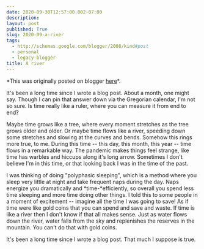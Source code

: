 ```yaml
---
date: 2020-09-30T12:57:00.002-07:00
description: 
layout: post
published: True
slug: 2020-09-a-river
tags:
  - http://schemas.google.com/blogger/2008/kind#post
  - personal
  - legacy-blogger
title: A river
---
```


\*This was originally posted on blogger [here](https://www.rohanprasad.org/2020/09/a-river.html)\*.

It's been a long time since I wrote a blog post. About a month, one might say. Though I can pin that answer down via the Gregorian calendar, I'm not so sure. Is time really like a ruler, where you can measure it from end to end?

Maybe time grows like a tree, where every moment stretches as the tree grows older and older. Or maybe time flows like a river, speeding down some stretches and slowing at the curves and bends. Somehow this rings more true, to me. During this time -- this day, this month, this year -- time flows in a remarkable way. The pandemic makes things feel strange, like time has warbles and hiccups along it's long arrow. Sometimes I don't believe I'm in this time, or that looking back I was in the time of the past.

I was thinking of doing "polyphasic sleeping", which is a method where you sleep very little at night and take frequent naps during the day. Naps energize you dramatically and *time-*efficiently, so overall you spend less time sleeping and more time doing other things. I told this to some people in a moment of excitement -- imagine all the time I was going to save! As if time were like gold coins that you can spend and save and waste. If time is like a river then I don't know if that all makes sense. Just as water flows down the river, water falls from the sky and replenishes the reserves in the mountain. You can't do that with gold coins.

It's been a long time since I wrote a blog post. That much I suppose is true.  


